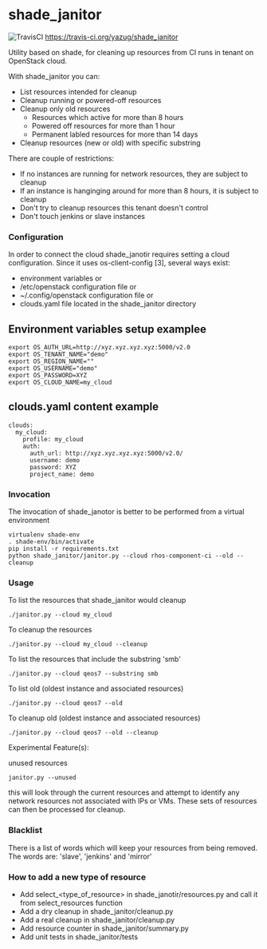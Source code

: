 # shade_janitor

![TravisCI](https://img.shields.io/travis/yazug/shade_janitor.svg)
https://travis-ci.org/yazug/shade_janitor

Utility based on shade, for cleaning up resources from CI runs in tenant on
OpenStack cloud.

With shade_janitor you can:

* List resources intended for cleanup
* Cleanup running or powered-off resources
* Cleanup only old resources
    - Resources which active for more than 8 hours
    - Powered off resources for more than 1 hour
    - Permanent labled resources for more than 14 days
* Cleanup resources (new or old) with specific substring

There are couple of restrictions:

* If no instances are running for network resources, they are subject to cleanup
* If an instance is hanginging around for more than 8 hours, it is subject to cleanup
* Don't try to cleanup resources this tenant doesn't control
* Don't touch jenkins or slave instances

### Configuration
In order to connect the cloud shade_janotir requires setting a cloud configuration.
Since it uses os-client-config [3], several ways exist:

* environment variables or
* /etc/openstack configuration file or
* ~/.config/openstack configuration file or
* clouds.yaml file located in the shade_janitor directory

## Environment variables setup examplee
```
export OS_AUTH_URL=http://xyz.xyz.xyz.xyz:5000/v2.0
export OS_TENANT_NAME="demo"
export OS_REGION_NAME=""
export OS_USERNAME="demo"
export OS_PASSWORD=XYZ
export OS_CLOUD_NAME=my_cloud
```
 
## clouds.yaml content example
```
clouds:
  my_cloud:
    profile: my_cloud
    auth:
      auth_url: http://xyz.xyz.xyz.xyz:5000/v2.0/
      username: demo
      password: XYZ
      project_name: demo
```
### Invocation 
The invocation of shade_janotor is better to be performed from a virtual environment
```
virtualenv shade-env
. shade-env/bin/activate
pip install -r requirements.txt
python shade_janitor/janitor.py --cloud rhos-component-ci --old --cleanup
```

### Usage

To list the resources that shade_janitor would cleanup

    ./janitor.py --cloud my_cloud

To cleanup the resources

    ./janitor.py --cloud my_cloud --cleanup

To list the resources that include the substring 'smb'

    ./janitor.py --cloud qeos7 --substring smb

To list old (oldest instance and associated resources)

    ./janitor.py --cloud qeos7 --old

To cleanup old (oldest instance and associated resources)

    ./janitor.py --cloud qeos7 --old --cleanup

Experimental Feature(s):

unused resources

    janitor.py --unused

this will look through the current resources and attempt
to identify any network resources not associated with IPs
or VMs.  These sets of resources can then be processed for
cleanup.

### Blacklist

There is a list of words which will keep your resources from being removed.
The words are: 'slave', 'jenkins' and 'mirror'

### How to add a new type of resource

* Add select_<type_of_resource> in shade_janotir/resources.py and call it from select_resources function
* Add a dry cleanup in shade_janitor/cleanup.py
* Add a real cleanup in shade_janitor/cleanup.py
* Add resource counter in shade_janitor/summary.py
* Add unit tests in shade_janitor/tests
